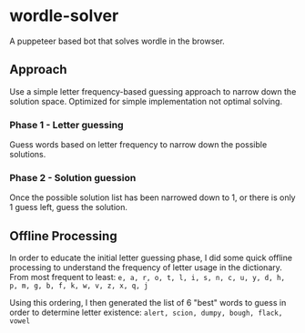 # wordle-solver
A puppeteer based bot that solves wordle in the browser.


## Approach
Use a simple letter frequency-based guessing approach to narrow down the solution space.
Optimized for simple implementation not optimal solving.

### Phase 1 - Letter guessing
Guess words based on letter frequency to narrow down the possible solutions.

### Phase 2 - Solution guession
Once the possible solution list has been narrowed down to 1, or there is only 1 guess left, guess the solution.


## Offline Processing
In order to educate the initial letter guessing phase, I did some quick offline processing to understand the frequency of letter usage in the dictionary.
From most frequent to least: `e, a, r, o, t, l, i, s, n, c, u, y, d, h, p, m, g, b, f, k, w, v, z, x, q, j`

Using this ordering, I then generated the list of 6 "best" words to guess in order to determine letter existence:
`alert, scion, dumpy, bough, flack, vowel`